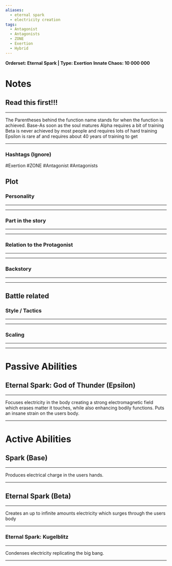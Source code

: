 ```yaml
---
aliases:
  - eternal spark
  - electricity creation
tags:
  - Antagonist
  - Antagonists
  - ZONE
  - Exertion
  - Hybrid
---
```

**Orderset:  Eternal Spark | Type: Exertion**
**Innate Chaos:  10 000 000**

# Notes
## Read this first!!!
___
The Parentheses behind the function name stands for when the function is achieved.
Base-As soon as the soul matures
Alpha requires a bit of training 
Beta is never achieved by most people and requires lots of hard training
Epsilon is rare af and requires about 40 years of training to get
___
### Hashtags (Ignore)
#Exertion 
#ZONE 
#Antagonist 
#Antagonists 

## Plot
### Personality
___

___
### Part in the story
___

___
### Relation to the Protagonist
___

___
### Backstory
___

___

## Battle related

### Style / Tactics
___

___
### Scaling 
___

___


# Passive Abilities
## Eternal Spark: God of Thunder (Epsilon)
___
Focuses electricity in the body creating a strong electromagnetic field which erases matter it touches, while also enhancing bodily functions.
Puts an insane strain on the users body.
___


# Active Abilities
## Spark (Base)
___
Produces electrical charge in the users hands.
___
## Eternal Spark (Beta)
___
Creates an up to infinite amounts electricity which surges through the users body
___
### Eternal Spark: Kugelblitz
___
Condenses electricity replicating the big bang.
___